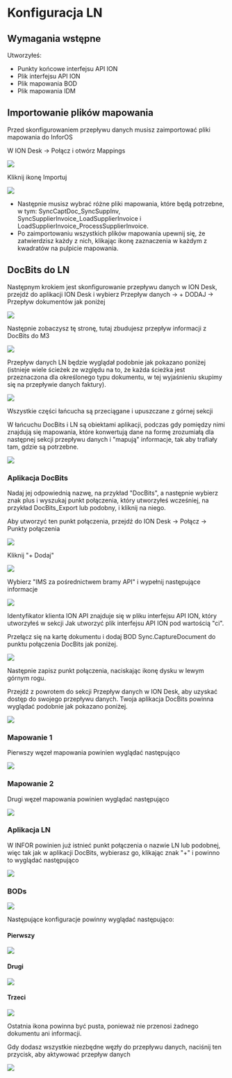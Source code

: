 # Konfiguracja LN

## Wymagania wstępne

Utworzyłeś:

* Punkty końcowe interfejsu API ION
* Plik interfejsu API ION
* Plik mapowania BOD
* Plik mapowania IDM

## Importowanie plików mapowania

Przed skonfigurowaniem przepływu danych musisz zaimportować pliki mapowania do InforOS

W ION Desk → Połącz i otwórz Mappings

![](https://lh7-us.googleusercontent.com/fAUUcBUSxIWqLjYEHH78O2Mfq0P4d4D42OgCNFPdpUQTM5ZHu_BcKz9DmWe0AlHe3--ff7z9mfYTrt7oAkf2uknBwkV2VWayEpiJ_aAIxcJil5LNiep4U6KZr3_tBfs1RRwXoW749q3FUxurXy_pT_k)

Kliknij ikonę Importuj

![](https://lh7-us.googleusercontent.com/d_KYA9LgiiW1A95CH9hwU1AC1u5x25T4ET-4sAqpZkVOexHc4WcbwPXUaKt3O9fR3Btvv-NEGbCWwnnb8SfomnnO22M8YTIqWdvan-SkbG0cu1MWkjwOn_Vd_b6rJaQng8A92JTa5YKBms4RuIvwmb0)

* Następnie musisz wybrać różne pliki mapowania, które będą potrzebne, w tym: SyncCaptDoc\_SyncSuppInv, SyncSupplierInvoice\_LoadSupplierInvoice i LoadSupplierInvoice\_ProcessSupplierInvoice.
* Po zaimportowaniu wszystkich plików mapowania upewnij się, że zatwierdzisz każdy z nich, klikając ikonę zaznaczenia w każdym z kwadratów na pulpicie mapowania.

## DocBits do LN

Następnym krokiem jest skonfigurowanie przepływu danych w ION Desk, przejdź do aplikacji ION Desk i wybierz Przepływ danych → + DODAJ → Przepływ dokumentów jak poniżej

![](https://lh7-us.googleusercontent.com/rjPVR1EFKw_gZI1Ztg9Aqt4pFw10rii7WU-yddLIz22a_Fn3s1HSYDRmQVvgZtX_85nb2ipNqJ1JU49NIE8a57TIur7jqoMuKFKlb-RrfnRFxiA1TefzofKPJ32fzIdDWI8PmnD-aDw4qhQj4e0dd9I)

Następnie zobaczysz tę stronę, tutaj zbudujesz przepływ informacji z DocBits do M3

![](https://lh7-us.googleusercontent.com/9C7BaoiHWRaav0ytCbYkxEYG12f-64qyagsl8H2eq5TXUySRE1s3x_-lVRbK6tpTxvbRYKvwyWO_6ASSQ6Rn62LQR9ZvMRpRXq9UymZLS0I8IZ-hOzX58iYtTruqSo5WdgIXwEPjMlb1dnuFuhN8IS8)

Przepływ danych LN będzie wyglądał podobnie jak pokazano poniżej (istnieje wiele ścieżek ze względu na to, że każda ścieżka jest przeznaczona dla określonego typu dokumentu, w tej wyjaśnieniu skupimy się na przepływie danych faktury).

![](https://lh7-us.googleusercontent.com/gltDE9JxeGb7Ufg9Ldl-JIJ95zfWHnQtyOqys2QKCiTlIn_PdAyBLFYmTVCh9c-TxF5xNQR3G8Hmn4EXK94t6MJ-1WzlZg1Zl7HNoxfR56zC8dT1skmxLTj7rtnSl0JTQJD_3myQY4Qcd9motySYh9U)

Wszystkie części łańcucha są przeciągane i upuszczane z górnej sekcji

W łańcuchu DocBits i LN są obiektami aplikacji, podczas gdy pomiędzy nimi znajdują się mapowania, które konwertują dane na formę zrozumiałą dla następnej sekcji przepływu danych i "mapują" informacje, tak aby trafiały tam, gdzie są potrzebne.

![](https://lh7-us.googleusercontent.com/Gwk0C0gsnMSlgEwRx0_1GDMJEu8Z1TAhKo8gxHN8GxFFKGgb257a684Hj0eNSLTIK5v8F7yzJ1hIHrC_3I9RLY0S-u3ZDhmkD6iJbYAvtCAeFPWHBVLOqyCH7FKsl2SKAfXL-AdtNowqdol9PzS4qJM)

### Aplikacja DocBits

Nadaj jej odpowiednią nazwę, na przykład "DocBits", a następnie wybierz znak plus i wyszukaj punkt połączenia, który utworzyłeś wcześniej, na przykład DocBits_Export lub podobny, i kliknij na niego.

Aby utworzyć ten punkt połączenia, przejdź do ION Desk → Połącz → Punkty połączenia

![](https://lh7-us.googleusercontent.com/1SZJN-GW7BP-fvUHZ-tCJ4xNXx0ABRP3J9eMzF3BTKIY54J-pK4bYy4fOVHCaI6A2sdrYekWJsY9ky8dXz36l_FwwzzEnO1IjxNkMqlV-Y4UvyFIei73Z9C19m9bzTr3gCL3IpTUqiV280id1vJE530)

Kliknij "+ Dodaj"

![](https://lh7-us.googleusercontent.com/ZJ1212Gwdk-b2-LVbEd2ZDzc_AqaEEYtIN0fC6d6P4EaWdTKj6nOzGDbA5sxdBtMcTrWopfDmd7GTahbwkDpj3uvmMYgvEUQa6qmi58NFGvtcgAtIwYr952Yu7Lcj802iHtQ_vj_-XPdegP1P0ySdos)

Wybierz "IMS za pośrednictwem bramy API" i wypełnij następujące informacje

![](https://lh7-us.googleusercontent.com/H4YCH-324EzrxKkrbRs0SFTsHch5eK74gXleSpfI03uJ5frIEFjwofu7p6bsYO1lS7sVqamWDZMXrGfEgewdROyhTYLkn7MuCgwb7oQxOLJoH3NsnMsqTOgT3WxlihUkJdNy-WTai5kPz8ZjdtTDQ9I)

Identyfikator klienta ION API znajduje się w pliku interfejsu API ION, który utworzyłeś w sekcji Jak utworzyć plik interfejsu API ION pod wartością "ci".

Przełącz się na kartę dokumentu i dodaj BOD Sync.CaptureDocument do punktu połączenia DocBits jak poniżej.

![](https://lh7-us.googleusercontent.com/Wy2BIr1z_RqU-yMkXo6vOu64QC6c66OdHOxdI6PPy0yJv1jIAJF0OYITULxTFoPUK93SK3jvNm67tcxqjiEBIk0Wbu1Q1s-mSIUuPjJorcYyXY7vjsHOnoutn6tE8r6yE_333uCWuKvKiVoo99FrXVg)

Następnie zapisz punkt połączenia, naciskając ikonę dysku w lewym górnym rogu.

Przejdź z powrotem do sekcji Przepływ danych w ION Desk, aby uzyskać dostęp do swojego przepływu danych. Twoja aplikacja DocBits powinna wyglądać podobnie jak pokazano poniżej.

![](https://lh7-us.googleusercontent.com/cDWHmRP85YNLu7JRzq4CSezncTgP2ZOkEfZSqXK9JEq4bSwsddU7VKg8leoxaJ5zeFAbDzXrNkztmeWDIXbHwjxfUa_IpATDDwykv-OlZ2zaOVGHVqRZZpVLJ5Cq5Qla1pZk5sBV39I98lUfGao65Mw)
### Mapowanie 1

Pierwszy węzeł mapowania powinien wyglądać następująco

![](https://lh7-us.googleusercontent.com/9tlIun_ipbTp15aMX3xN2DGlDjAZ1oI4AFWXwbP7yoFLeQNqcw_L3Z1djaqcbxP1tsp1R-nq6ZJqEzsoKe1-SmLrJNmYrJ4HJircLEwMxfmif-p2T8nqbuuxHLLLzQJ6E6tNG6MzghOpoEAt41ea2GY)

### Mapowanie 2

Drugi węzeł mapowania powinien wyglądać następująco

![](https://lh7-us.googleusercontent.com/ZDYzTAfm3MHnEIKHa2tDl7NPbjzxv8jH-KL8O0pRhi1JYtqiiVz0-GQv5N4roVWi1STopQkFV9YHbEXdyzwYxK2Oq6mUv6tuqKDp-2bc-aPVgEXdEBd2hmW-6j6JRhEympyw9yUTrCDQRKlDQ41C5Ao)

### Aplikacja LN

W INFOR powinien już istnieć punkt połączenia o nazwie LN lub podobnej, więc tak jak w aplikacji DocBits, wybierasz go, klikając znak "+" i powinno to wyglądać następująco

![](https://lh7-us.googleusercontent.com/mRXL11f68EtQHHjl40QmCisy7S1aUezqCzufPTZWgYHhWLK2Yw0UY82O_dgbAhBChFHHYUMBDSWWb-PEKyohJWOp5gvufat431ezpA2cIHMtry7XEDxhnNzPB68uSMkFAXhX1x4GyiH6Cxp-USxDnHE)

### BODs

![](https://lh7-us.googleusercontent.com/de8OyDF4yMoHaXsxM9weJdm8mKDzL97kFRr00fhoHAxxKXb2BgMcMM2shyxi1S7cBwzSAUy2u8bZV4sJOVqgXt8Mcge6L2CXxbfVGiqXUwKwF6A5mgt4zfGPYltaZuLazOJYu2u7arszJE6IonMOskk)

Następujące konfiguracje powinny wyglądać następująco:

#### Pierwszy

![](https://lh7-us.googleusercontent.com/rj_qpiML1a2dNxj6ItiRxescymVtD6LHIAum3UPrPERAavhkt81lpjcyAFmn_lmxtqUDVTm_kiZ9f02Lqh9w-SAWmcxvGuxWITVvhv9qg04HaJXGH7VfRiO4Iv1LtDxfKYFyUWPLzCE4L3yP4hcdGnY)

#### Drugi

![](https://lh7-us.googleusercontent.com/TCxMS-RhoJcUyBko36Lfpa8D71qk-ZSN-lME7Oq8cfPACVV0Ci7Lnv6y_MF_53U763ZA74xq6icEfgDUwYYJ9UJK0kCiLHQZpJYmc_ywjB32UGrpDnh7AjoHpI5AtWd3yZR3RsMaki1AYenpdG4X9X8)

#### Trzeci

![](https://lh7-us.googleusercontent.com/VPYJyfpO0RZueW46s2Y8W2H-tQFlMfIdP1Sf8qMB8BfTxefgQ5dhsaAxL36R7cdvmKR26Q_epAj9_i6CzUO6C-PHjStEynBDkjtwId4BSuH6-zJklmsr25XcNH2AY7pSwOQ_rbCCixhWcaJg2kHyyYw)

Ostatnia ikona powinna być pusta, ponieważ nie przenosi żadnego dokumentu ani informacji.

Gdy dodasz wszystkie niezbędne węzły do przepływu danych, naciśnij ten przycisk, aby aktywować przepływ danych

![](https://lh7-us.googleusercontent.com/WjQeGz_effl_RlkWC4CdJS9Dg_9DpsIz3meKOsa7GbU9RFSrYMw3PpbXFat6cGsA4gvEGS-0D-YFrZj9K2wK3Irap-30mcQ5kr5k4Gy2gm7DLJdYpzJgeBRVInyAYfGmGXu2dCQvmX9ballRbSwyq3o)
